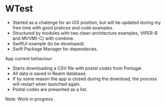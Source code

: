# WTest
- Started as a chalenge for an iOS position, but will be updated during my free time with good pratices and code examples.
- Structured by modules with two clean architecture examples, VIPER-B and MVVM(-C) with combine.
- SwiftUI example (to be developed).
- Swift Package Manager for dependecies.

App current behaviour:
  - Starts downloading a CSV file with postal codes from Portugal.
  - All data is saved in Realm database.
  - If by some reason the app is closed during the download, the process will restart when launched again.
  - Postal codes are presented as a list.

Note: Work in progress
